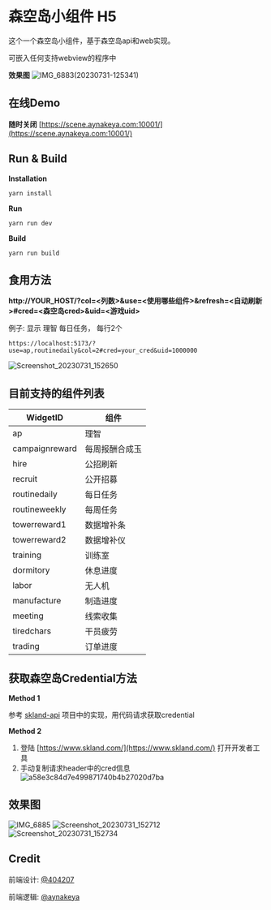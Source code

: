 # 森空岛小组件 H5

这个一个森空岛小组件，基于森空岛api和web实现。

可嵌入任何支持webview的程序中


**效果图**
![IMG_6883(20230731-125341)](https://github.com/aynakeya/skland-widget/assets/32156054/a41d94a0-665d-4f32-ba57-752257af71f7)

## 在线Demo


**随时关闭**
[https://scene.aynakeya.com:10001/](https://scene.aynakeya.com:10001/)

## Run & Build

**Installation**
```shell
yarn install
```

**Run**
```shell
yarn run dev
```

**Build**
```shell
yarn run build
```
## 食用方法


**http://YOUR_HOST/?col=<列数>&use=<使用哪些组件>&refresh=<自动刷新>#cred=<森空岛cred>&uid=<游戏uid>**


例子: 显示 理智 每日任务， 每行2个
```
https://localhost:5173/?use=ap,routinedaily&col=2#cred=your_cred&uid=1000000
```
![Screenshot_20230731_152650](https://github.com/aynakeya/skland-widget/assets/32156054/2dfa1df5-9079-4131-b3be-813099875504)

## 目前支持的组件列表

| WidgetID       | 组件      |
|----------------|---------|
| ap             | 理智      |
| campaignreward | 每周报酬合成玉 |
| hire           | 公招刷新    |
| recruit        | 公开招募    |
| routinedaily   | 每日任务    |
| routineweekly  | 每周任务    |
| towerreward1   | 数据增补条   |
| towerreward2   | 数据增补仪   |
| training       | 训练室     |
| dormitory      | 休息进度    |
| labor          | 无人机     |
| manufacture    | 制造进度    |
| meeting        | 线索收集    |
| tiredchars     | 干员疲劳    |
| trading        | 订单进度    |


## 获取森空岛Credential方法

**Method 1**

参考 [skland-api](https://github.com/aynakeya/skland-api) 项目中的实现，用代码请求获取credential

**Method 2**

1. 登陆 [https://www.skland.com/](https://www.skland.com/) 打开开发者工具
2. 手动复制请求header中的cred信息
![a58e3c84d7e499871740b4b27020d7ba](https://github.com/aynakeya/skland-widget/assets/32156054/73028726-fd48-40b1-a621-683846cb9a33)


## 效果图

![IMG_6885](https://github.com/aynakeya/skland-widget/assets/32156054/c33efa50-5143-4f89-852d-c25d7a8b6812)
![Screenshot_20230731_152712](https://github.com/aynakeya/skland-widget/assets/32156054/704279e4-6358-4098-aef9-efd05b749f2e)
![Screenshot_20230731_152734](https://github.com/aynakeya/skland-widget/assets/32156054/b916f946-50b2-4ad4-b7b6-359f26558f52)


## Credit

前端设计: [@404207](https://github.com/404207)

前端逻辑: [@aynakeya](https://github.com/aynakeya)
